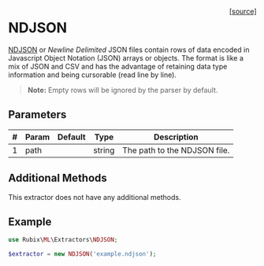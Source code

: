 <span style="float:right;"><a href="https://github.com/RubixML/RubixML/blob/master/src/Datasets/Extractors/NDJSON.php">[source]</a></span>

# NDJSON
[NDJSON](http://ndjson.org/) or *Newline Delimited* JSON files contain rows of data encoded in Javascript Object Notation (JSON) arrays or objects. The format is like a mix of JSON and CSV and has the advantage of retaining data type information and being cursorable (read line by line).

> **Note:** Empty rows will be ignored by the parser by default.

## Parameters
| # | Param | Default | Type | Description |
|---|---|---|---|---|
| 1 | path |  | string | The path to the NDJSON file. |

## Additional Methods
This extractor does not have any additional methods.

## Example
```php
use Rubix\ML\Extractors\NDJSON;

$extractor = new NDJSON('example.ndjson');
```